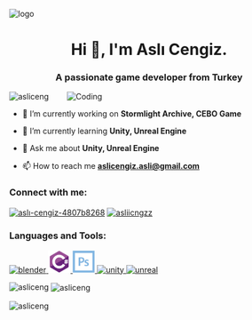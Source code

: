 ![logo](https://cdna.artstation.com/p/assets/covers/images/051/384/574/large/shane-lee-littlewood-shane-lee-littlewood-asset-49.jpg?1657151915)

<h1 align="center">Hi 👋, I'm Aslı Cengiz.</h1>
<h3 align="center">A passionate game developer from Turkey</h3>

<img img align="right" alt="Coding" width="400" src="https://libraries.indiana.edu/sites/default/files/mario.gif " alt="aslıcengiz" />

<p align="left"> <img src="https://komarev.com/ghpvc/?username=asliceng&label=Profile%20views&color=0e75b6&style=flat" alt="asliceng" /> </p>

- 🔭 I’m currently working on **Stormlight Archive, CEBO Game**

- 🌱 I’m currently learning **Unity, Unreal Engine**

- 💬 Ask me about **Unity, Unreal Engine**

- 📫 How to reach me **aslicengiz.asli@gmail.com**

<h3 align="left">Connect with me:</h3>
<p align="left">
<a href="https://linkedin.com/in/aslı-cengiz-4807b8268" target="blank"><img align="center" src="https://raw.githubusercontent.com/rahuldkjain/github-profile-readme-generator/master/src/images/icons/Social/linked-in-alt.svg" alt="aslı-cengiz-4807b8268" height="30" width="40" /></a>
<a href="https://instagram.com/asliicngzz" target="blank"><img align="center" src="https://raw.githubusercontent.com/rahuldkjain/github-profile-readme-generator/master/src/images/icons/Social/instagram.svg" alt="asliicngzz" height="30" width="40" /></a>
</p>

<h3 align="left">Languages and Tools:</h3>
<p align="left"> <a href="https://www.blender.org/" target="_blank" rel="noreferrer"> <img src="https://download.blender.org/branding/community/blender_community_badge_white.svg" alt="blender" width="40" height="40"/> </a> <a href="https://www.w3schools.com/cs/" target="_blank" rel="noreferrer"> <img src="https://raw.githubusercontent.com/devicons/devicon/master/icons/csharp/csharp-original.svg" alt="csharp" width="40" height="40"/> </a> <a href="https://www.photoshop.com/en" target="_blank" rel="noreferrer"> <img src="https://raw.githubusercontent.com/devicons/devicon/master/icons/photoshop/photoshop-line.svg" alt="photoshop" width="40" height="40"/> </a> <a href="https://unity.com/" target="_blank" rel="noreferrer"> <img src="https://www.vectorlogo.zone/logos/unity3d/unity3d-icon.svg" alt="unity" width="40" height="40"/> </a> <a href="https://unrealengine.com/" target="_blank" rel="noreferrer"> <img src="https://raw.githubusercontent.com/kenangundogan/fontisto/036b7eca71aab1bef8e6a0518f7329f13ed62f6b/icons/svg/brand/unreal-engine.svg" alt="unreal" width="40" height="40"/> </a> </p>

<p><img align="left" src="https://github-readme-stats.vercel.app/api/top-langs?username=asliceng&show_icons=true&locale=en&layout=compact" alt="asliceng" /></p>

<p>&nbsp;<img align="center" src="https://github-readme-stats.vercel.app/api?username=asliceng&show_icons=true&locale=en" alt="asliceng" /></p>

<p><img align="center" src="https://github-readme-streak-stats.herokuapp.com/?user=asliceng&" alt="asliceng" /></p>

